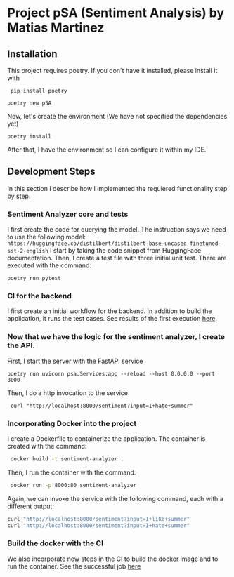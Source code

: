 # Project pSA (Sentiment Analysis) by Matias Martinez

## Installation

This project requires poetry. If you don't have it installed, please install it with

```commandline
 pip install poetry

````


```commandline
poetry new pSA
```

Now, let's create the environment (We have not specified the dependencies yet)

```commandline
poetry install
```

After that, I have the environment so I can configure it within my IDE.



## Development Steps 

In this section I describe how I implemented the requiered functionality step by step.

### Sentiment Analyzer core and tests
I first create the code for querying the model.
The instruction says we need to use the following model:
`https://huggingface.co/distilbert/distilbert-base-uncased-finetuned-sst-2-english`
I start by taking the code snippet from HuggingFace documentation.
Then, I create a test file with three initial unit test.
There are executed with the command:

``` 
poetry run pytest 
```

### CI for the backend

I first create an initial workflow for the backend. In addition to build the application, it runs the test cases. 
See results of the first execution [here](https://github.com/msmm-art/pSA/actions/runs/16028622995/job/45223037485).

### Now that we have the logic for the sentiment analyzer, I create the API.

First, I start the server with the FastAPI service
```
poetry run uvicorn psa.Services:app --reload --host 0.0.0.0 --port 8000

```
Then, I do a http invocation to the service
```
 curl "http://localhost:8000/sentiment?input=I+hate+summer"
```

### Incorporating Docker into the project

I create a Dockerfile to containerize the application.
The container is created with the command:

```bash
 docker build -t sentiment-analyzer .  
```
Then, I run the container with the command:

```bash
 docker run -p 8000:80 sentiment-analyzer
```

Again, we can invoke the service with the following command, each with a different output:

```bash
curl "http://localhost:8000/sentiment?input=I+like+summer"
curl "http://localhost:8000/sentiment?input=I+hate+summer" 
```

### Build the docker with the CI

We also incorporate new steps in the CI to build the docker image and to run the container.
See the successful job [here](https://github.com/msmm-art/pSA/actions/runs/16031773702/job/45233891720)

